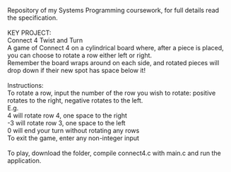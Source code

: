 Repository of my Systems Programming coursework, for full details read the specification.\
\
KEY PROJECT:\
Connect 4 Twist and Turn\
A game of Connect 4 on a cylindrical board where, after a piece is placed, you can choose to rotate a row either left or right.\
Remember the board wraps around on each side, and rotated pieces will drop down if their new spot has space below it!\
\
Instructions:\
To rotate a row, input the number of the row you wish to rotate: positive rotates to the right, negative rotates to the left.\
E.g.\
4 will rotate row 4, one space to the right\
-3 will rotate row 3, one space to the left\
0 will end your turn without rotating any rows\
To exit the game, enter any non-integer input\
\
To play, download the folder, compile connect4.c with main.c and run the application.
